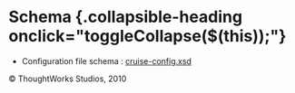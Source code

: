 
 

Schema {.collapsible-heading onclick="toggleCollapse($(this));"}
======

-   Configuration file schema :
    [cruise-config.xsd](../resources/cruise-config.xsd)





© ThoughtWorks Studios, 2010

